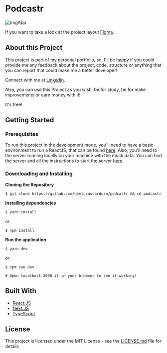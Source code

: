 # Podcastr

![imgApp](https://user-images.githubusercontent.com/83316119/116637841-5d650c00-a93b-11eb-9aee-2258a5e0ffd8.png)

If you want to take a look at the project layout [Figma](https://www.figma.com/file/UwFEntsHpHYJlHNQAQr4gA/Podcastr?node-id=160%3A2761).

## About this Project

This project is part of my personal portfolio, so, I'll be happy if you could provide me any feedback about the project, code, structure or anything that you can report that could make me a better developer!

Connect with me at [LinkedIn](https://www.linkedin.com/in/lucas-cardoso-5a041a114/).

Also, you can use this Project as you wish, be for study, be for make improvements or earn money with it!

It's free!

## Getting Started

### Prerequisites
To run this project in the development mode, you'll need to have a basic environment to run a ReactJS, that can be found [here](https://reactjs.org/docs/getting-started.html).
Also, you'll need to the server running locally on your machine with the mock data. You can find the server and all the instructions to start the server [here](https://github.com/devlucascardoso/podcastr/server.json).

### Downloading and Installing

**Cloning the Repository**

```
$ git clone https://github.com/devlucascardoso/podcastr && cd podcastr
```

**Installing dependencies**

```
$ yarn install
```

_or_

```
$ npm install
```

**Run the application**

```
$ yarn dev
```

_or_

```
$ npm run dev

# Open localhost:3000 it in your browser to see it working!
```


## Built With

- [React.JS](https://reactjs.org/)
- [Next.JS](https://next.js.org/)
- [TypeScript](https://www.typescriptlang.org/)

## License

This project is licensed under the MIT License - see the [LICENSE.md](https://github.com/devlucascardoso/podcastr/blob/master/LICENSE) file for details
